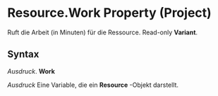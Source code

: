 
# Resource.Work Property (Project)

Ruft die Arbeit (in Minuten) für die Ressource. Read-only  **Variant**.


## Syntax

 _Ausdruck_. **Work**

 _Ausdruck_ Eine Variable, die ein **Resource** -Objekt darstellt.

